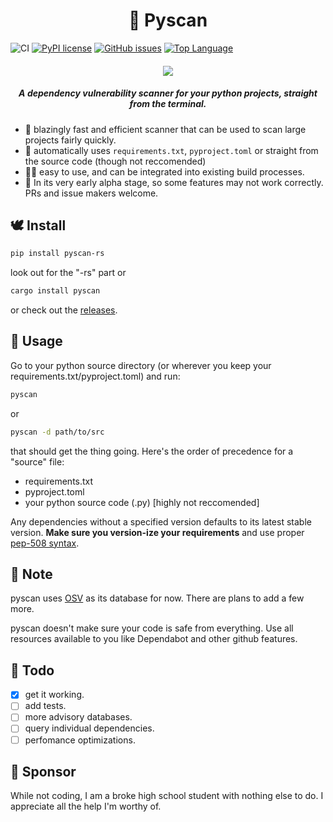 <h1 align="center"> 🐍 Pyscan </h1>

![CI](https://github.com/aswinnnn/pyscan/actions/workflows/CI.yml/badge.svg) [![PyPI license](https://img.shields.io/pypi/l/ansicolortags.svg)](https://pypi.python.org/pypi/ansicolortags/) [![GitHub issues](https://img.shields.io/github/issues/aswinnnn/pyscan.svg)](https://GitHub.com/aswinnnn/pyscan/issues/) [![Top Language](https://img.shields.io/github/languages/top/aswinnnn/pyscan)](https://img.shields.io/github/languages/top/aswinnnn/pyscan)

<h4 align="center"> 

<img src="https://media.discordapp.net/attachments/1002212458502557718/1107648562004758538/pyscan.png?width=779&height=206">

</h4>

<h5 align="center"> <i>A dependency vulnerability scanner for your python projects, straight from the terminal.</i> </h5>

+ 🚀 blazingly fast and efficient scanner that can be used to scan large projects fairly quickly.
+ 🤖 automatically uses `requirements.txt`, `pyproject.toml` or straight from the source code (though not reccomended)
+ 🧑‍💻 easy to use, and can be integrated into existing build processes.
+ 💽 In its very early alpha stage, so some features may not work correctly. PRs and issue makers welcome.

## 🕊️ Install

```bash
pip install pyscan-rs
```
look out for the "-rs" part
or

```bash
cargo install pyscan
```

or check out the [releases](https://github.com/aswinnnn/pyscan/releases).

## 🐇 Usage

Go to your python source directory (or wherever you keep your requirements.txt/pyproject.toml) and run:

```bash
pyscan
```
or
```bash
pyscan -d path/to/src
```

that should get the thing going.
Here's the order of precedence for a "source" file:

+ requirements.txt
+ pyproject.toml
+ your python source code (.py) [highly not reccomended]

Any dependencies without a specified version defaults to its latest stable version. **Make sure you version-ize your requirements** and use proper [pep-508 syntax](https://peps.python.org/pep-0508/).

## 🦀 Note

pyscan uses [OSV](https://osv.dev) as its database for now. There are plans to add a few more.

pyscan doesn't make sure your code is safe from everything. Use all resources available to you like Dependabot and other github features.

## 🐰 Todo

- [x] get it working.
- [ ] add  tests.
- [ ] more advisory databases.
- [ ] query individual dependencies.
- [ ] perfomance optimizations.

## 🐹 Sponsor

While not coding, I am a broke high school student with nothing else to do. I appreciate all the help I'm worthy of.
